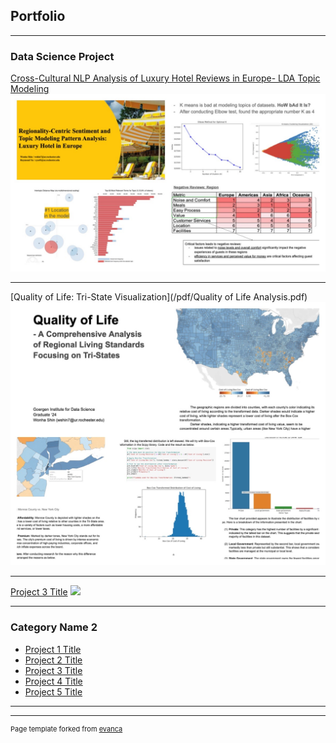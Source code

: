 ## Portfolio

---

### Data Science Project

[Cross-Cultural NLP Analysis of Luxury Hotel Reviews in Europe- LDA Topic Modeling](/sample_page)
<img src="images/HRA.JPG?raw=true"/>

---
[Quality of Life: Tri-State Visualization](/pdf/Quality of Life Analysis.pdf)
<img src="images/QOL.JPG?raw=true"/>

---
[Project 3 Title](http://example.com/)
<img src="images/dummy_thumbnail.jpg?raw=true"/>

---

### Category Name 2

- [Project 1 Title](http://example.com/)
- [Project 2 Title](http://example.com/)
- [Project 3 Title](http://example.com/)
- [Project 4 Title](http://example.com/)
- [Project 5 Title](http://example.com/)

---




---
<p style="font-size:11px">Page template forked from <a href="https://github.com/evanca/quick-portfolio">evanca</a></p>
<!-- Remove above link if you don't want to attibute -->
